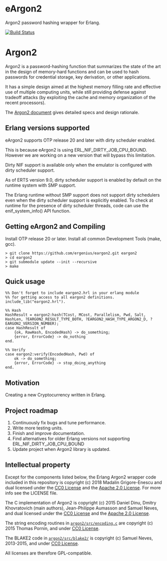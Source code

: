 # eArgon2

Argon2 password hashing wrapper for Erlang.

[![Build Status](https://api.travis-ci.org/ergenius/eargon2.svg?branch=master)](https://travis-ci.org/ergenius/eargon2)

# Argon2

Argon2 is a password-hashing function that summarizes the state of the
art in the design of memory-hard functions and can be used to hash
passwords for credential storage, key derivation, or other applications.

It has a simple design aimed at the highest memory filling rate and
effective use of multiple computing units, while still providing defense
against tradeoff attacks (by exploiting the cache and memory organization
of the recent processors).

The [Argon2 document](https://github.com/ergenius/phc-winner-argon2/blob/master/argon2-specs.pdf) gives detailed specs and design
rationale.

## Erlang versions supported

eArgon2 supports OTP release 20 and later with dirty scheduler enabled.

This is because eArgon2 is using ERL_NIF_DIRTY_JOB_CPU_BOUND. However we are working on a new version that will bypass this limitation.

Dirty NIF support is available only when the emulator is configured with dirty scheduler support. 

As of ERTS version 9.0, dirty scheduler support is enabled by default on the runtime system with SMP support. 

The Erlang runtime without SMP support does not support dirty schedulers even when the dirty scheduler support is explicitly enabled. To check at runtime for the presence of dirty scheduler threads, code can use the enif_system_info() API function.

## Getting eArgon2 and Compiling

Install OTP release 20 or later. Install all common Development Tools (make, gcc).

    > git clone https://github.com/ergenius/eargon2.git eargon2
    > cd eargon2
    > git submodule update --init --recursive
    > make
    
## Quick usage
    
    %% Don't forget to include eargon2.hrl in your erlang module
    %% for getting access to all eargon2 definitions.
    include_lib("eargon2.hrl").
    
    %% Hash
    HashResult = eargon2:hash(TCost, MCost, Parallelism, Pwd, Salt, HashLen, ?EARGON2_RESULT_TYPE_BOTH, ?EARGON2_HASH_TYPE_ARGON2_D, ?EARGON2_VERSION_NUMBER);
    case HashResult of 
    	{ok, RawHash, EncodedHash} -> do_something;
    	{error, ErrorCode} -> do_nothing
    end.	
    
    %% Verify
    case eargon2:verify(EncodedHash, Pwd) of 
    	ok -> do_something;
    	{error, ErrorCode} -> stop_doing_anything
    end.	
    
## Motivation

Creating a new Cryptocurrency written in Erlang.

## Project roadmap

1. Continuously fix bugs and tune performance.
2. Write more testing units.
3. Finish and improve documentation.
4. Find alternatives for older Erlang versions not supporting ERL_NIF_DIRTY_JOB_CPU_BOUND
5. Update project when Argon2 library is updated.

## Intellectual property

Except for the components listed below, the Erlang Argon2 wrapper code 
included in this repository is copyright (c) 2018 Madalin Grigore-Enescu
and dual licensed under the
[CC0 License](https://creativecommons.org/about/cc0) and the
[Apache 2.0 License](http://www.apache.org/licenses/LICENSE-2.0). For more info
see the LICENSE file.

The C implementation of Argon2 is copyright (c) 2015 Daniel Dinu, Dmitry Khovratovich (main
authors), Jean-Philippe Aumasson and Samuel Neves, and dual licensed under the
[CC0 License](https://creativecommons.org/about/cc0) and the
[Apache 2.0 License](http://www.apache.org/licenses/LICENSE-2.0).

The string encoding routines in [`argon2/src/encoding.c`](https://github.com/ergenius/phc-winner-argon2/blob/master/src/encoding.c) are
copyright (c) 2015 Thomas Pornin, and under
[CC0 License](https://creativecommons.org/about/cc0).

The BLAKE2 code in [`argon2/src/blake2/`](https://github.com/ergenius/phc-winner-argon2/tree/master/src/blake2) is copyright (c) Samuel
Neves, 2013-2015, and under
[CC0 License](https://creativecommons.org/about/cc0).

All licenses are therefore GPL-compatible.
